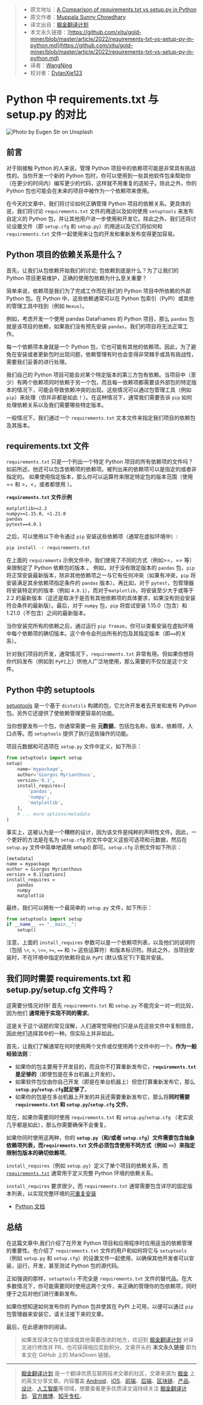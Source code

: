 > * 原文地址：[A Comparison of requirements.txt vs setup.py in Python](https://python.plainenglish.io/requirements-txt-vs-setup-py-in-python-325bca3939af)
> * 原文作者：[Muppala Sunny Chowdhary](https://medium.com/@muppalasunnychowdhary)
> * 译文出自：[掘金翻译计划](https://github.com/xitu/gold-miner)
> * 本文永久链接：[https://github.com/xitu/gold-miner/blob/master/article/2022/requirements-txt-vs-setup-py-in-python.md](https://github.com/xitu/gold-miner/blob/master/article/2022/requirements-txt-vs-setup-py-in-python.md)
> * 译者：[WangNing](https://github.com/w1187501630)
> * 校对者：[DylanXie123](https://github.com/DylanXie123)

# Python 中 requirements.txt 与 setup.py 的对比 

![Photo by [Eugen Str](https://unsplash.com/@eugen1980?utm_source=unsplash&utm_medium=referral&utm_content=creditCopyText) on [Unsplash](https://unsplash.com/s/photos/tool?utm_source=unsplash&utm_medium=referral&utm_content=creditCopyText)](https://cdn-images-1.medium.com/max/2800/0*hYTVmma-P6S3t51L.jpeg)

## 前言

对于刚接触 Python 的人来说，管理 Python 项目中的依赖项可能是非常具有挑战性的。当你开发一个新的 Python 包时，你可以使用到一些其他软件包来帮助你（在更少的时间内）编写更少的代码，这样就不用重复的造轮子。除此之外，你的 Python 包也可能会在未来的项目中被作为一个依赖项来使用。

在今天的文章中，我们将讨论如何正确管理 Python 项目的依赖关系。更具体的说，我们将讨论 `requirements.txt` 文件的用途以及如何使用 `setuptools` 来发布自定义的 Python 包，并让其他用户进一步使用和开发它。除此之外，我们还将讨论设置文件（即 `setup.cfg`  和 `setup.py`）的用途以及它们将如何和 `requirements.txt` 文件一起使用来让包的开发和重新发布变得更加容易。

## Python 项目的依赖关系是什么？

首先，让我们从包依赖开始我们的讨论; 包依赖到底是什么？为了让我们的 Python 项目更易维护，正确的使用包依赖为什么至关重要？

简单来说，依赖项是我们为了完成工作而在我们的 Python 项目中所依赖的外部 Python 包。在 Python 中，这些依赖通常可以在 Python 包索引（PyPI）或其他的管理工具中找到（例如 `Nexus`）。

例如，考虑开发一个使用 pandas DataFrames 的 Python 项目，那么 `pandas` 包就是该项目的依赖，如果我们没有预先安装 `pandas`，我们的项目将无法正常工作。

每一个依赖项本身就是一个 Python 包，它也可能有其他的依赖项。因此，为了避免在安装或者更新包时出现问题，依赖管理有时也会变得非常棘手或具有挑战性，需要我们妥善的进行处理。

我们自己的 Python 项目可能会对某个特定版本的第三方包有依赖。当项目中（至少）有两个依赖项同时依赖于另一个包，而且每一依赖项都需要该外部包的特定版本的情况下，可能会导致依赖冲突的出现。这些情况可以通过包管理工具（例如 `pip`）来处理（但并非都是如此！）。在这种情况下，通常我们需要告诉 `pip` 如何处理依赖关系以及我们需要哪些特定版本。

一般情况下，我们通过一个 `requirements.txt` 文本文件来指定我们项目的依赖包及其版本。

## requirements.txt 文件

`requirements.txt` 只是一个列出一个特定 Python 项目的所有依赖项的文件吗？如前所述，他还可以包含依赖项的依赖项。被列出来的依赖项可以是指定的或者非指定的。 如果使用指定版本，那么你可以运算符来限定特定包的版本范围（使用 == 和 >，<，或者都使用 ）。

**`requirements.txt` 文件示例**

```
matplotlib>=2.2
numpy>=1.15.0, <1.21.0
pandas
pytest==4.0.1
```

之后，可以使用以下命令通过 `pip` 安装这些依赖项（通常在虚拟环境中）:

```bash
pip install -r requirements.txt
```

在上面的 `requirements` 示例文件中，我们使用了不同的方式（例如>=，== 等）来限制定了 Python 依赖包的版本 。 例如，对于没有限定版本的 `pandas` 包，`pip` 将正常安装最新版本，除非其他依赖项之一与它有任何冲突（如果有冲突，`pip` 将安装满足其余依赖项指定条件的 `pandas` 版本）。再比如，对于 `pytest`，包管理器将安装特定的的版本（例如 `4.0.1`），而对于`matplotlib`，将安装至少大于或等于 2.2 的最新版本（这还是取决于是否有其他依赖项的具体要求，如果没有则会安装符合条件的最新版）。最后，对于 `numpy` 包，`pip` 将尝试安装 1.15.0（包含）和 1.21.0（不包含）之间的最新版本。

当你安装完所有的依赖之后，通过运行 `pip freeze`，你可以查看安装在虚拟环境中每个依赖项的确切版本。这个命令会列出所有的包及其指定版本（即`==`的关系）。

针对我们项目的开发，通常情况下，`requirements.txt` 非常有用。但如果你想将你代码发布（例如到 `PyPI`上）供他人广泛地使用，那么需要的不仅仅是这个文件。

## Python 中的 setuptools

[setuptools](https://setuptools.pypa.io/en/latest/) 是一个基于 `distutils` 构建的包，它允许开发者去开发和发布 Python 包。另外它还提供了使依赖管理更容易的功能。

当你想要发布一个包，你通常需要一些 **元数据**，包括包名称，版本，依赖项，入口点等。而 `setuptools` 提供了执行这些操作的功能。

项目元数据和可选项在 `setup.py` 文件中定义，如下所示：

```python
from setuptools import setup
setup(     
    name='mypackage',
    author='Giorgos Myrianthous',     
    version='0.1',     
    install_requires=[         
        'pandas',         
        'numpy',
        'matplotlib',
    ],
    # ... more options/metadata
)
```

事实上，这被认为是一个糟糕的设计，因为该文件是纯粹的声明性文件。因此，一个更好的方法是在名为 `setup.cfg` 的文件中定义这些可选项和元数据，然后在 `setup.py` 文件中简单地调用 setup() 即可。`setup.cfg` 示例文件如下所示：

```
[metadata]
name = mypackage
author = Giorgos Myrianthous
version = 0.1[options]
install_requires =
    pandas
    numpy
    matplotlib
```

最终，我们可以拥有一个最简单的 `setup.py` 文件，如下所示：

```python
from setuptools import setup
if __name__ == "__main__":
    setup()
```

注意，上面的 `install_requires` 参数可以是一个依赖项列表，以及他们的说明符（包括 `\<`, `>`, `\<=`, `>=`, `==` 和 `!=` 这些运算符）和版本标识符。除此之外，当项目安装时，不在环境中指定的依赖将会从  `PyPI` (默认情况下)下载并安装。

## 我们同时需要 requirements.txt 和 setup.py/setup.cfg 文件吗？

这需要分情况对待! 首先 `requirements.txt` 和 `setup.py` 不能完全一对一的比较，因为他们 **通常用于实现不同的需求**。

这是关于这个话题的常见误解，人们通常觉得他们只是从在这些文件中复制信息，因此他们选择其中的一种。但实际上并非如此。

首先，让我们了解通常在何时使用两个文件或仅使用两个文件中的一个。**作为一般经验法则**：

* 如果你的包主要用于开发目的，而且你不打算重新发布它，**`requirements.txt` 是足够的**（即使包是在多台机器上开发的）。
* 如果软件包仅由你自己开发（即是在单台机器上）但您打算重新发布它，那么 **`setup.py`/`setup.cfg`就足够了**。
* 如果你的包是在多台机器上开发的并且还需要重新发布它，那么将**同时需要 `requirements.txt` 和 `setup.py`/`setup.cfg` 文件**。

现在，如果你需要同时使用 `requirements.txt` 和 `setup.py`/`setup.cfg` （老实说几乎都是如此），那么你需要确保不会重复。

如果你同时使用这两种，你的 **`setup.py`（和/或者 `setup.cfg`）文件需要包含抽象依赖项列表，而`requirements.txt` 文件必须包含使用不同方式（例如 `==`）来指定限制包版本的确切依赖项**。

`install_requires`（例如 `setup.py`）定义了单个项目的依赖关系，而 [`requirements.txt`](https://pip.pypa.io/en/latest/user_guide/#requirements-files) 通常用于定义完整 Python 环境的依赖关系。

`install_requires` 要求很少，而 `requirements.txt` 通常需要包含详尽的固定版本列表，以实现完整环境的[可重复安装](https://pip.pypa.io/en/latest/user_guide/#repeatability)

- [Python 文档](https://packaging.python.org/en/latest/discussions/install-requires-vs-requirements/#requirements-files)

## 总结

在这篇文章中,我们介绍了在开发 Python 项目和应用程序时应用适当的依赖管理的重要性。也介绍了 `requirements.txt` 文件的用户和如何将它与 `setuptools`（例如 `setup.py` 和 `setup.cfg`）的设置文件一起使用，以确保其他开发者可以安装，运行，开发，甚至测试 Python 包的源代码。

正如强调的那样，`setuptools` 不完全是 `requirements.txt` 文件的替代品。在大多数情况下，你可能需要同时使用这两个文件，来正确的管理你的包依赖项，同时便于之后对他们进行重新发布。

如果你想知道如何发布你的 Python 包并使其在 PyPI 上可用，以便可以通过 `pip` 包管理器来安装它，请关注接下来的文章。

最后，在此感谢你的阅读。

> 如果发现译文存在错误或其他需要改进的地方，欢迎到 [掘金翻译计划](https://github.com/xitu/gold-miner) 对译文进行修改并 PR，也可获得相应奖励积分。文章开头的 **本文永久链接** 即为本文在 GitHub 上的 MarkDown 链接。

---

> [掘金翻译计划](https://github.com/xitu/gold-miner) 是一个翻译优质互联网技术文章的社区，文章来源为 [掘金](https://juejin.im) 上的英文分享文章。内容覆盖 [Android](https://github.com/xitu/gold-miner#android)、[iOS](https://github.com/xitu/gold-miner#ios)、[前端](https://github.com/xitu/gold-miner#前端)、[后端](https://github.com/xitu/gold-miner#后端)、[区块链](https://github.com/xitu/gold-miner#区块链)、[产品](https://github.com/xitu/gold-miner#产品)、[设计](https://github.com/xitu/gold-miner#设计)、[人工智能](https://github.com/xitu/gold-miner#人工智能)等领域，想要查看更多优质译文请持续关注 [掘金翻译计划](https://github.com/xitu/gold-miner)、[官方微博](http://weibo.com/juejinfanyi)、[知乎专栏](https://zhuanlan.zhihu.com/juejinfanyi)。
